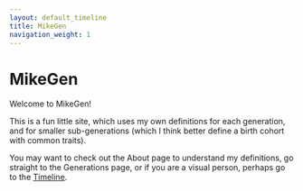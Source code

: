 ```yaml
---
layout: default_timeline
title: MikeGen
navigation_weight: 1
---
```

# MikeGen

Welcome to MikeGen!

This is a fun little site, which uses my own definitions for each generation, and for smaller sub-generations (which I think better define a birth cohort with common traits).

You may want to check out the About page to understand my definitions, go straight to the Generations page, or if you are a visual person, perhaps go to the [Timeline](Timeline.md).

